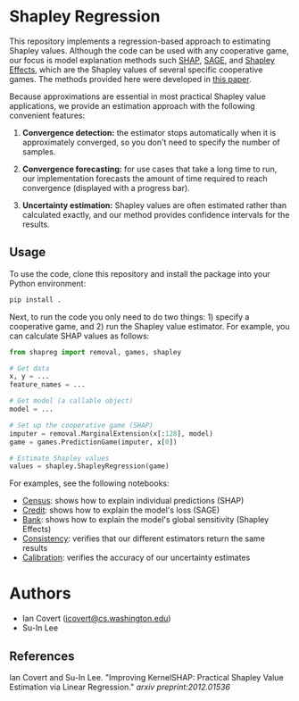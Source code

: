 # Shapley Regression

This repository implements a regression-based approach to estimating Shapley values. Although the code can be used with any cooperative game, our focus is model explanation methods such [SHAP](https://arxiv.org/abs/1705.07874), [SAGE](https://arxiv.org/abs/2004.00668), and [Shapley Effects](https://epubs.siam.org/doi/pdf/10.1137/130936233?casa_token=w_mumFZVCBoAAAAA:MW_cuyNDkRJhjnA-0OxIO56iRP706V7RwH9sLf_eguYd-91lqkR9mUBRj6TWoPFI9Ix_D34onp4), which are the Shapley values of several specific cooperative games. The methods provided here were developed in [this paper](https://arxiv.org/abs/2012.01536).

Because approximations are essential in most practical Shapley value applications, we provide an estimation approach with the following convenient features:

1. **Convergence detection:** the estimator stops automatically when it is approximately converged, so you don't need to specify the number of samples.

2. **Convergence forecasting:** for use cases that take a long time to run, our implementation forecasts the amount of time required to reach convergence (displayed with a progress bar).

3. **Uncertainty estimation:** Shapley values are often estimated rather than calculated exactly, and our method provides confidence intervals for the results.

## Usage

To use the code, clone this repository and install the package into your Python environment:

```bash
pip install .
```

Next, to run the code you only need to do two things: 1) specify a cooperative game, and 2) run the Shapley value estimator. For example, you can calculate SHAP values as follows:

```python
from shapreg import removal, games, shapley

# Get data
x, y = ...
feature_names = ...

# Get model (a callable object)
model = ...

# Set up the cooperative game (SHAP)
imputer = removal.MarginalExtension(x[:128], model)
game = games.PredictionGame(imputer, x[0])

# Estimate Shapley values
values = shapley.ShapleyRegression(game)
```

For examples, see the following notebooks:

- [Census](https://github.com/iancovert/shapley-regression/blob/master/notebooks/census.ipynb): shows how to explain individual predictions (SHAP)
- [Credit](https://github.com/iancovert/shapley-regression/blob/master/notebooks/credit.ipynb): shows how to explain the model's loss (SAGE)
- [Bank](https://github.com/iancovert/shapley-regression/blob/master/notebooks/bank.ipynb): shows how to explain the model's global sensitivity (Shapley Effects)
- [Consistency](https://github.com/iancovert/shapley-regression/blob/master/notebooks/consistency.ipynb): verifies that our different estimators return the same results
- [Calibration](https://github.com/iancovert/shapley-regression/blob/master/notebooks/calibration.ipynb): verifies the accuracy of our uncertainty estimates


# Authors

- Ian Covert (<icovert@cs.washington.edu>)
- Su-In Lee

## References

Ian Covert and Su-In Lee. "Improving KernelSHAP: Practical Shapley Value Estimation via Linear Regression." *arxiv preprint:2012.01536*
